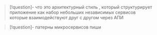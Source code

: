>[!question]- что это 
 архитектурный стиль , который структурирует приложение как набор небольших независимых сервисов которые взаимодействуют друг с другом через АПИ 
 
>[!question]- патерны микросервисов
>пиши





 